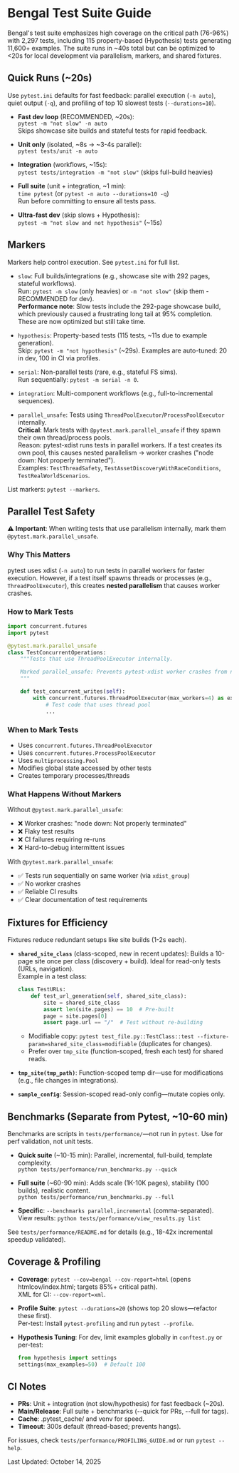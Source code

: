 # Bengal Test Suite Guide

Bengal's test suite emphasizes high coverage on the critical path (76-96%) with 2,297 tests, including 115 property-based (Hypothesis) tests generating 11,600+ examples. The suite runs in ~40s total but can be optimized to <20s for local development via parallelism, markers, and shared fixtures.

## Quick Runs (~20s)
Use `pytest.ini` defaults for fast feedback: parallel execution (`-n auto`), quiet output (`-q`), and profiling of top 10 slowest tests (`--durations=10`).

- **Fast dev loop** (RECOMMENDED, ~20s):  
  `pytest -m "not slow" -n auto`  
  Skips showcase site builds and stateful tests for rapid feedback.

- **Unit only** (isolated, ~8s → ~3-4s parallel):  
  `pytest tests/unit -n auto`

- **Integration** (workflows, ~15s):  
  `pytest tests/integration -m "not slow"` (skips full-build heavies)

- **Full suite** (unit + integration, ~1 min):  
  `time pytest` (or `pytest -n auto --durations=10 -q`)  
  Run before committing to ensure all tests pass.

- **Ultra-fast dev** (skip slows + Hypothesis):  
  `pytest -m "not slow and not hypothesis"` (~15s)

## Markers
Markers help control execution. See `pytest.ini` for full list.

- `slow`: Full builds/integrations (e.g., showcase site with 292 pages, stateful workflows).  
  Run: `pytest -m slow` (only heavies) or `-m "not slow"` (skip them - RECOMMENDED for dev).  
  **Performance note**: Slow tests include the 292-page showcase build, which previously caused a frustrating long tail at 95% completion. These are now optimized but still take time.

- `hypothesis`: Property-based tests (115 tests, ~11s due to example generation).  
  Skip: `pytest -m "not hypothesis"` (~29s). Examples are auto-tuned: 20 in dev, 100 in CI via profiles.

- `serial`: Non-parallel tests (rare, e.g., stateful FS sims).  
  Run sequentially: `pytest -m serial -n 0`.

- `integration`: Multi-component workflows (e.g., full-to-incremental sequences).

- `parallel_unsafe`: Tests using `ThreadPoolExecutor`/`ProcessPoolExecutor` internally.  
  **Critical**: Mark tests with `@pytest.mark.parallel_unsafe` if they spawn their own thread/process pools.  
  Reason: pytest-xdist runs tests in parallel workers. If a test creates its own pool, this causes nested parallelism → worker crashes ("node down: Not properly terminated").  
  Examples: `TestThreadSafety`, `TestAssetDiscoveryWithRaceConditions`, `TestRealWorldScenarios`.

List markers: `pytest --markers`.

## Parallel Test Safety

⚠️ **Important**: When writing tests that use parallelism internally, mark them `@pytest.mark.parallel_unsafe`.

### Why This Matters
pytest uses xdist (`-n auto`) to run tests in parallel workers for faster execution. However, if a test itself spawns threads or processes (e.g., `ThreadPoolExecutor`), this creates **nested parallelism** that causes worker crashes.

### How to Mark Tests
```python
import concurrent.futures
import pytest

@pytest.mark.parallel_unsafe
class TestConcurrentOperations:
    """Tests that use ThreadPoolExecutor internally.

    Marked parallel_unsafe: Prevents pytest-xdist worker crashes from nested parallelism.
    """

    def test_concurrent_writes(self):
        with concurrent.futures.ThreadPoolExecutor(max_workers=4) as ex:
            # Test code that uses thread pool
            ...
```

### When to Mark Tests
- Uses `concurrent.futures.ThreadPoolExecutor`
- Uses `concurrent.futures.ProcessPoolExecutor`
- Uses `multiprocessing.Pool`
- Modifies global state accessed by other tests
- Creates temporary processes/threads

### What Happens Without Markers
Without `@pytest.mark.parallel_unsafe`:
- ❌ Worker crashes: "node down: Not properly terminated"
- ❌ Flaky test results
- ❌ CI failures requiring re-runs
- ❌ Hard-to-debug intermittent issues

With `@pytest.mark.parallel_unsafe`:
- ✅ Tests run sequentially on same worker (via `xdist_group`)
- ✅ No worker crashes
- ✅ Reliable CI results
- ✅ Clear documentation of test requirements

## Fixtures for Efficiency
Fixtures reduce redundant setups like site builds (1-2s each).

- **`shared_site_class`** (class-scoped, new in recent updates): Builds a 10-page site once per class (discovery + build). Ideal for read-only tests (URLs, navigation).  
  Example in a test class:  
  ```python
  class TestURLs:
      def test_url_generation(self, shared_site_class):
          site = shared_site_class
          assert len(site.pages) == 10  # Pre-built
          page = site.pages[0]
          assert page.url == "/"  # Test without re-building
  ```  
  - Modifiable copy: `pytest test_file.py::TestClass::test --fixture-param=shared_site_class=modifiable` (duplicates for changes).  
  - Prefer over `tmp_site` (function-scoped, fresh each test) for shared reads.

- **`tmp_site(tmp_path)`**: Function-scoped temp dir—use for modifications (e.g., file changes in integrations).

- **`sample_config`**: Session-scoped read-only config—mutate copies only.

## Benchmarks (Separate from Pytest, ~10-60 min)
Benchmarks are scripts in `tests/performance/`—not run in `pytest`. Use for perf validation, not unit tests.

- **Quick suite** (~10-15 min): Parallel, incremental, full-build, template complexity.  
  `python tests/performance/run_benchmarks.py --quick`

- **Full suite** (~60-90 min): Adds scale (1K-10K pages), stability (100 builds), realistic content.  
  `python tests/performance/run_benchmarks.py --full`

- **Specific**: `--benchmarks parallel,incremental` (comma-separated).  
  View results: `python tests/performance/view_results.py list`

See `tests/performance/README.md` for details (e.g., 18-42x incremental speedup validated).

## Coverage & Profiling
- **Coverage**: `pytest --cov=bengal --cov-report=html` (opens htmlcov/index.html; targets 85%+ critical path).  
  XML for CI: `--cov-report=xml`.

- **Profile Suite**: `pytest --durations=20` (shows top 20 slows—refactor these first).  
  Per-test: Install `pytest-profiling` and run `pytest --profile`.

- **Hypothesis Tuning**: For dev, limit examples globally in `conftest.py` or per-test:  
  ```python
  from hypothesis import settings
  settings(max_examples=50)  # Default 100
  ```

## CI Notes
- **PRs**: Unit + integration (not slow/hypothesis) for fast feedback (~20s).
- **Main/Release**: Full suite + benchmarks (--quick for PRs, --full for tags).
- **Cache**: .pytest_cache/ and venv for speed.
- **Timeout**: 300s default (thread-based; prevents hangs).

For issues, check `tests/performance/PROFILING_GUIDE.md` or run `pytest --help`.

Last Updated: October 14, 2025
